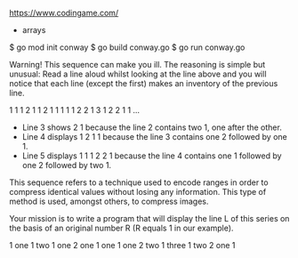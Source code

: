 https://www.codingame.com/

* arrays

$ go mod init conway
$ go build conway.go
$ go run conway.go


Warning! This sequence can make you ill. The reasoning is simple but unusual: Read a line aloud whilst looking at the line above and you will notice that each line (except the first) makes ​​an inventory of the previous line.

1
1 1
2 1
1 2 1 1
1 1 1 2 2 1
3 1 2 2 1 1
...
- Line 3 shows 2 1 because the line 2 contains two 1, one after the other.
- Line 4 displays 1 2 1 1 because the line 3 contains one 2 followed by one 1.
- Line 5 displays 1 1 1 2 2 1 because the line 4 contains one 1 followed by one 2 followed by two 1.

This sequence refers to a technique used to encode ranges in order to compress identical values ​​without losing any information. This type of method is used, amongst others, to compress images.

Your mission is to write a program that will display the line L of this series on the basis of an original number R (R equals 1 in our example).

1
one 1
two 1
one 2 one 1
one 1 one 2 two 1
three 1 two 2 one 1
